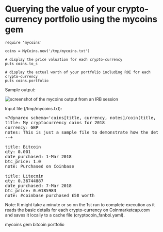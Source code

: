 # Querying the value of your crypto-currency portfolio using the mycoins gem

    require 'mycoins'

    coins = MyCoins.new('/tmp/mycoins.txt')

    # display the price valuation for each crypto-currency
    puts coins.to_s

    # display the actual worth of your portfolio including ROI for each crypto-currency
    puts coins.portfolio


Sample output:

![screenshot of the mycoins output from an IRB session](http://www.jamesrobertson.eu/r/images/2018/mar/09/mycoins.png)

Input file (/tmp/mycoins.txt):

<pre>
&lt;?dynarex schema='coins[title, currency, notes]/coin(title, qty, date_purchased, btc_price, note)'?&gt;
title: My cryptocurrency coins for 2018
currency: GBP
notes: This is just a sample file to demonstrate how the details of the crypto-currencies are stored
--+

title: Bitcoin
qty: 0.001
date_purchased: 1-Mar 2018
btc_price: 1.0
note: Purchased on Coinbase

title: Litecoin
qty: 0.36744887 
date_purchased: 7-Mar 2018
btc_price: 0.0185983
note: #coinbase purchased £50 worth
</pre>

Note: It might take a minute or so on the 1st run to complete execution as it reads the basic details for each crypto-currency on Coinmarketcap.com and saves it locally to a cache file (cryptocoin_fanboi.yaml).

mycoins gem bitcoin portfolio
